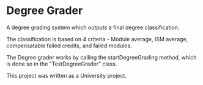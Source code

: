 # Degree Grader

A degree grading system which outputs a final degree classification.

The classification is based on 4 criteria - Module average, ISM average, compensatable failed credits, and failed modules.

The Degree grader works by calling the startDegreeGrading method, which is done so in the "TestDegreeGrader" class.

This project was written as a University project.

